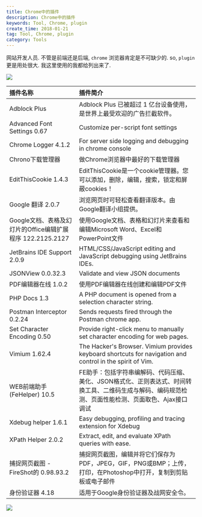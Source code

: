 ```yaml
---
title: Chrome中的插件
description: Chrome中的插件
keywords: Tool, Chrome, plugin
create_time: 2018-01-21
tag: Tool, Chrome, plugin
category: Tools
---
```


网站开发人员. 不管是前端还是后端, `chrome` 浏览器肯定是不可缺少的. so, `plugin`
更是用处很大. 我这里使用的我都给列出来了.


![](/images/chrome_plugins.png)

| 插件名称                                              | 插件简介                                                                                                                   |
|:-----------------------------------------------------|:-------------------------------------------------------------------------------------------------------------------------|
| Adblock Plus                                         | Adblock Plus 已被超过 1 亿台设备使用，是世界上最受欢迎的广告拦截软件。                                                              |
| Advanced Font Settings 0.67                          | Customize per-script font settings                                                                                       |
| Chrome Logger 4.1.2                                  | For server side logging and debugging in chrome console                                                                  |
| Chrono下载管理器                                       | 做Chrome浏览器中最好的下载管理器                                                                                               |
| EditThisCookie 1.4.3                                 | EditThisCookie是一个cookie管理器。您可以添加，删除，编辑，搜索，锁定和屏蔽cookies！                                                  |
| Google 翻译 2.0.7                                    | 浏览网页时可轻松查看翻译版本。由Google翻译小组提供。                                                                               |
| Google文档、表格及幻灯片的Office编辑扩展程序 122.2125.2127 | 使用Google文档、表格和幻灯片来查看和编辑Microsoft Word、Excel和PowerPoint文件                                                     |
| JetBrains IDE Support 2.0.9                          | HTML/CSS/JavaScript editing and JavaScript debugging using JetBrains IDEs.                                               |
| JSONView 0.0.32.3                                    | Validate and view JSON documents                                                                                         |
| PDF编辑器在线 1.0.2                                    | 使用PDF编辑器在线创建和编辑PDF文件                                                                                             |
| PHP Docs 1.3                                         | A PHP document is opened from a selection character string.                                                              |
| Postman Interceptor 0.2.24                           | Sends requests fired through the Postman chrome app.                                                                     |
| Set Character Encoding 0.50                          | Provide right-click menu to manually set character encoding for web pages.                                               |
| Vimium 1.62.4                                        | The Hacker's Browser. Vimium provides keyboard shortcuts for navigation and control in the spirit of Vim.                |
| WEB前端助手(FeHelper) 10.5                            | FE助手：包括字符串编解码、代码压缩、美化、JSON格式化、正则表达式、时间转换工具、二维码生成与解码、编码规范检测、页面性能检测、页面取色、Ajax接口调试 |
| Xdebug helper 1.6.1                                  | Easy debugging, profiling and tracing extension for Xdebug                                                               |
| XPath Helper 2.0.2                                   | Extract, edit, and evaluate XPath queries with ease.                                                                     |
| 捕捉网页截图 - FireShot的 0.98.93.2                    | 捕捉网页截图，编辑并将它们保存为PDF，JPEG，GIF，PNG或BMP；上传，打印，在Photoshop中打开，复制到剪贴板或电子邮件                            |
| 身份验证器 4.18                                        | 适用于Google身份验证器及战网安全令。                                                                                           |


![](/images/chrome_set_6.png)
